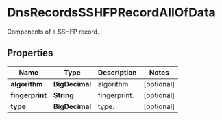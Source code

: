 

# DnsRecordsSSHFPRecordAllOfData

Components of a SSHFP record.

## Properties

| Name | Type | Description | Notes |
|------------ | ------------- | ------------- | -------------|
|**algorithm** | **BigDecimal** | algorithm. |  [optional] |
|**fingerprint** | **String** | fingerprint. |  [optional] |
|**type** | **BigDecimal** | type. |  [optional] |



